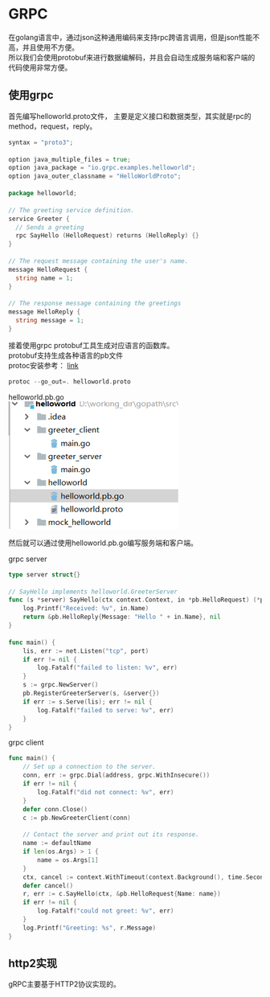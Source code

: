 # GRPC
在golang语言中，通过json这种通用编码来支持rpc跨语言调用，但是json性能不高，并且使用不方便。  
所以我们会使用protobuf来进行数据编解码，并且会自动生成服务端和客户端的代码使用非常方便。  

## 使用grpc
首先编写helloworld.proto文件， 主要是定义接口和数据类型，其实就是rpc的method，request，reply。  
```go
syntax = "proto3";

option java_multiple_files = true;
option java_package = "io.grpc.examples.helloworld";
option java_outer_classname = "HelloWorldProto";

package helloworld;

// The greeting service definition.
service Greeter {
  // Sends a greeting
  rpc SayHello (HelloRequest) returns (HelloReply) {}
}

// The request message containing the user's name.
message HelloRequest {
  string name = 1;
}

// The response message containing the greetings
message HelloReply {
  string message = 1;
}
```
接着使用grpc protobuf工具生成对应语言的函数库。  
protobuf支持生成各种语言的pb文件  
protoc安装参考： [link](http://doc.oschina.net/grpc?t=56831)  
```go
protoc --go_out=. helloworld.proto
```
helloworld.pb.go  
![grpc1](../../image/golang/grpc1.png)

然后就可以通过使用helloworld.pb.go编写服务端和客户端。

grpc server
```go
type server struct{}

// SayHello implements helloworld.GreeterServer
func (s *server) SayHello(ctx context.Context, in *pb.HelloRequest) (*pb.HelloReply, error) {
	log.Printf("Received: %v", in.Name)
	return &pb.HelloReply{Message: "Hello " + in.Name}, nil
}

func main() {
	lis, err := net.Listen("tcp", port)
	if err != nil {
		log.Fatalf("failed to listen: %v", err)
	}
	s := grpc.NewServer()
	pb.RegisterGreeterServer(s, &server{})
	if err := s.Serve(lis); err != nil {
		log.Fatalf("failed to serve: %v", err)
	}
}
```
grpc client
```go
func main() {
	// Set up a connection to the server.
	conn, err := grpc.Dial(address, grpc.WithInsecure())
	if err != nil {
		log.Fatalf("did not connect: %v", err)
	}
	defer conn.Close()
	c := pb.NewGreeterClient(conn)

	// Contact the server and print out its response.
	name := defaultName
	if len(os.Args) > 1 {
		name = os.Args[1]
	}
	ctx, cancel := context.WithTimeout(context.Background(), time.Second)
	defer cancel()
	r, err := c.SayHello(ctx, &pb.HelloRequest{Name: name})
	if err != nil {
		log.Fatalf("could not greet: %v", err)
	}
	log.Printf("Greeting: %s", r.Message)
}
```

## http2实现
gRPC主要基于HTTP2协议实现的。

